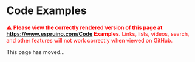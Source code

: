 <!--- Copyright (c) 2013 Gordon Williams, Pur3 Ltd. See the file LICENSE for copying permission. -->
Code Examples
========

<span style="color:red">:warning: **Please view the correctly rendered version of this page at https://www.espruino.com/Code Examples**. Links, lists, videos, search, and other features will not work correctly when viewed on GitHub.</span>

This page has moved...
<script>window.location = "/Tutorials";</script>
